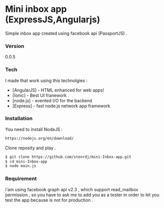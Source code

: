# Mini inbox app (ExpressJS,Angularjs)

Simple inbox app created using facebook api (PassportJS) .

### Version
0.0.5

### Tech

I made that work using this technolgies :
* [AngularJS] - HTML enhanced for web apps!
* [Ionic] - Best UI franework .
* [node.js] - evented I/O for the backend
* [Express] - fast node.js network app framework 

### Installation

You need to install NodeJS :

```sh
https://nodejs.org/en/download/
```
Clone reposity and play .
```sh
$ git clone https://github.com/stenrdj/mini-Inbox-app.git
$ cd mini-Inbox-app
$ node main.js
```

### Requirement 

i'am using facebook graph api v2.3 , which support read_mailbox permission , so you have to ask me to add you as a tester in order to let you test the app because is not for production .
